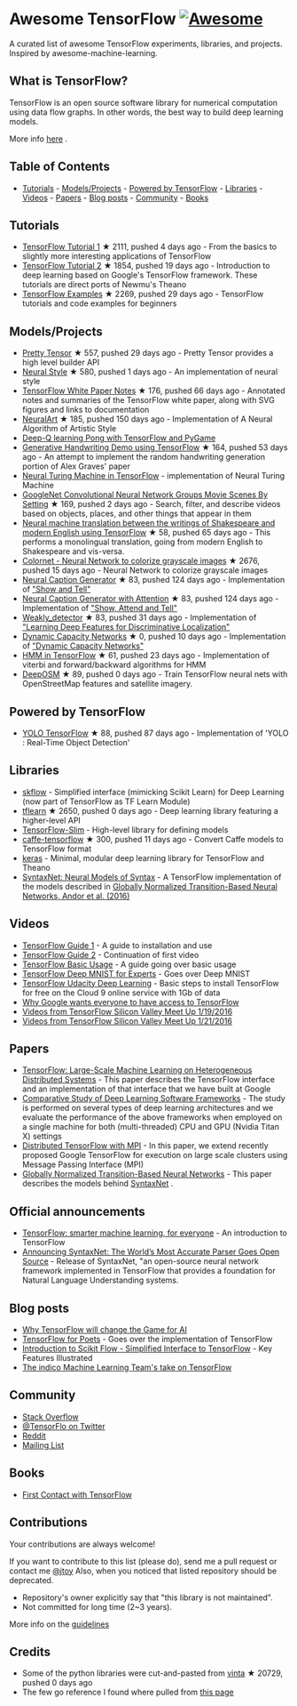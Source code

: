 Awesome TensorFlow [![Awesome](https://cdn.rawgit.com/sindresorhus/awesome/d7305f38d29fed78fa85652e3a63e154dd8e8829/media/badge.svg)](https://github.com/jtoy/awesome)
======================================================================================================================================================================

A curated list of awesome TensorFlow experiments, libraries, and projects. Inspired by awesome-machine-learning.

What is TensorFlow?
-------------------

TensorFlow is an open source software library for numerical computation using data flow graphs. In other words, the best way to build deep learning models.

More info [here](http://tensorflow.org) .

Table of Contents
-----------------

- [Tutorials](#github-tutorials) - [Models/Projects](#github-projects) - [Powered by TensorFlow](#github-powered-by) - [Libraries](#libraries) - [Videos](#video) - [Papers](#papers) - [Blog posts](#blogs) - [Community](#community) - [Books](#books)

[]()

Tutorials
---------

-   [TensorFlow Tutorial 1](https://github.com/pkmital/tensorflow_tutorials) <span> ★ 2111, pushed 4 days ago </span> - From the basics to slightly more interesting applications of TensorFlow
-   [TensorFlow Tutorial 2](https://github.com/nlintz/TensorFlow-Tutorials) <span> ★ 1854, pushed 19 days ago </span> - Introduction to deep learning based on Google's TensorFlow framework. These tutorials are direct ports of Newmu's Theano
-   [TensorFlow Examples](https://github.com/aymericdamien/TensorFlow-Examples) <span> ★ 2269, pushed 29 days ago </span> - TensorFlow tutorials and code examples for beginners

[]()

Models/Projects
---------------

-   [Pretty Tensor](https://github.com/google/prettytensor) <span> ★ 557, pushed 29 days ago </span> - Pretty Tensor provides a high level builder API
-   [Neural Style](https://github.com/anishathalye/neural-style) <span> ★ 580, pushed 1 days ago </span> - An implementation of neural style
-   [TensorFlow White Paper Notes](https://github.com/samjabrahams/tensorflow-white-paper-notes) <span> ★ 176, pushed 66 days ago </span> - Annotated notes and summaries of the TensorFlow white paper, along with SVG figures and links to documentation
-   [NeuralArt](https://github.com/ckmarkoh/neuralart_tensorflow) <span> ★ 185, pushed 150 days ago </span> - Implementation of A Neural Algorithm of Artistic Style
-   [Deep-Q learning Pong with TensorFlow and PyGame](http://www.danielslater.net/2016/03/deep-q-learning-pong-with-tensorflow.html)
-   [Generative Handwriting Demo using TensorFlow](https://github.com/hardmaru/write-rnn-tensorflow) <span> ★ 164, pushed 53 days ago </span> - An attempt to implement the random handwriting generation portion of Alex Graves' paper
-   [Neural Turing Machine in TensorFlow](https://github.com/carpedm20/NTM-tensorflow) - implementation of Neural Turing Machine
-   [GoogleNet Convolutional Neural Network Groups Movie Scenes By Setting](https://github.com/agermanidis/thingscoop) <span> ★ 169, pushed 2 days ago </span> - Search, filter, and describe videos based on objects, places, and other things that appear in them
-   [Neural machine translation between the writings of Shakespeare and modern English using TensorFlow](https://github.com/tokestermw/tensorflow-shakespeare) <span> ★ 58, pushed 65 days ago </span> - This performs a monolingual translation, going from modern English to Shakespeare and vis-versa.
-   [Colornet - Neural Network to colorize grayscale images](https://github.com/pavelgonchar/colornet) <span> ★ 2676, pushed 15 days ago </span> - Neural Network to colorize grayscale images
-   [Neural Caption Generator](https://github.com/jazzsaxmafia/show_attend_and_tell.tensorflow) <span> ★ 83, pushed 124 days ago </span> - Implementation of ["Show and Tell"](http://arxiv.org/abs/1411.4555)
-   [Neural Caption Generator with Attention](https://github.com/jazzsaxmafia/show_attend_and_tell.tensorflow) <span> ★ 83, pushed 124 days ago </span> - Implementation of ["Show, Attend and Tell"](http://arxiv.org/abs/1502.03044)
-   [Weakly\_detector](https://github.com/jazzsaxmafia/Weakly_detector) <span> ★ 83, pushed 31 days ago </span> - Implementation of ["Learning Deep Features for Discriminative Localization"](http://cnnlocalization.csail.mit.edu/)
-   [Dynamic Capacity Networks](https://github.com/jazzsaxmafia/dcn.tf) <span> ★ 0, pushed 10 days ago </span> - Implementation of ["Dynamic Capacity Networks"](http://arxiv.org/abs/1511.07838)
-   [HMM in TensorFlow](https://github.com/dwiel/tensorflow_hmm) <span> ★ 61, pushed 23 days ago </span> - Implementation of viterbi and forward/backward algorithms for HMM
-   [DeepOSM](https://github.com/trailbehind/DeepOSM) <span> ★ 89, pushed 0 days ago </span> - Train TensorFlow neural nets with OpenStreetMap features and satellite imagery.

[]()

Powered by TensorFlow
---------------------

-   [YOLO TensorFlow](https://github.com/gliese581gg/YOLO_tensorflow) <span> ★ 88, pushed 87 days ago </span> - Implementation of 'YOLO : Real-Time Object Detection'

[]()

Libraries
---------

-   [skflow](https://github.com/tensorflow/tensorflow/tree/master/tensorflow/contrib/learn/python/learn) - Simplified interface (mimicking Scikit Learn) for Deep Learning (now part of TensorFlow as TF Learn Module)
-   [tflearn](https://github.com/tflearn/tflearn) <span> ★ 2650, pushed 0 days ago </span> - Deep learning library featuring a higher-level API
-   [TensorFlow-Slim](https://github.com/tensorflow/models/tree/master/inception/inception/slim) - High-level library for defining models
-   [caffe-tensorflow](https://github.com/ethereon/caffe-tensorflow) <span> ★ 300, pushed 11 days ago </span> - Convert Caffe models to TensorFlow format
-   [keras](http://keras.io) - Minimal, modular deep learning library for TensorFlow and Theano
-   [SyntaxNet: Neural Models of Syntax](https://github.com/tensorflow/models/tree/master/syntaxnet) - A TensorFlow implementation of the models described in [Globally Normalized Transition-Based Neural Networks, Andor et al. (2016)](http://arxiv.org/pdf/1603.06042.pdf)

[]()

Videos
------

-   [TensorFlow Guide 1](http://bit.ly/1OX8s8Y) - A guide to installation and use
-   [TensorFlow Guide 2](http://bit.ly/1R27Ki9) - Continuation of first video
-   [TensorFlow Basic Usage](http://bit.ly/1TCNmEY) - A guide going over basic usage
-   [TensorFlow Deep MNIST for Experts](http://bit.ly/1L9IfJx) - Goes over Deep MNIST
-   [TensorFlow Udacity Deep Learning](https://www.youtube.com/watch?v=ReaxoSIM5XQ) - Basic steps to install TensorFlow for free on the Cloud 9 online service with 1Gb of data
-   [Why Google wants everyone to have access to TensorFlow](http://video.foxnews.com/v/4611174773001/why-google-wants-everyone-to-have-access-to-tensorflow/?#sp=show-clips)
-   [Videos from TensorFlow Silicon Valley Meet Up 1/19/2016](http://blog.altoros.com/videos-from-tensorflow-silicon-valley-meetup-january-19-2016.html)
-   [Videos from TensorFlow Silicon Valley Meet Up 1/21/2016](http://blog.altoros.com/videos-from-tensorflow-seattle-meetup-jan-21-2016.html)

[]()

Papers
------

-   [TensorFlow: Large-Scale Machine Learning on Heterogeneous Distributed Systems](http://download.tensorflow.org/paper/whitepaper2015.pdf) - This paper describes the TensorFlow interface and an implementation of that interface that we have built at Google
-   [Comparative Study of Deep Learning Software Frameworks](http://arxiv.org/abs/1511.06435) - The study is performed on several types of deep learning architectures and we evaluate the performance of the above frameworks when employed on a single machine for both (multi-threaded) CPU and GPU (Nvidia Titan X) settings
-   [Distributed TensorFlow with MPI](http://arxiv.org/abs/1603.02339) - In this paper, we extend recently proposed Google TensorFlow for execution on large scale clusters using Message Passing Interface (MPI)
-   [Globally Normalized Transition-Based Neural Networks](http://arxiv.org/abs/1603.06042) - This paper describes the models behind [SyntaxNet](https://github.com/tensorflow/models/tree/master/syntaxnet) .

[]()

Official announcements
----------------------

-   [TensorFlow: smarter machine learning, for everyone](https://googleblog.blogspot.com/2015/11/tensorflow-smarter-machine-learning-for.html) - An introduction to TensorFlow
-   [Announcing SyntaxNet: The World’s Most Accurate Parser Goes Open Source](http://googleresearch.blogspot.com/2016/05/announcing-syntaxnet-worlds-most.html) - Release of SyntaxNet, "an open-source neural network framework implemented in TensorFlow that provides a foundation for Natural Language Understanding systems.

Blog posts
----------

-   [Why TensorFlow will change the Game for AI](http://www.somatic.io/blog/why-tensorflow-will-change-the-game-for-ai)
-   [TensorFlow for Poets](http://petewarden.com/2016/02/28/tensorflow-for-poets) - Goes over the implementation of TensorFlow
-   [Introduction to Scikit Flow - Simplified Interface to TensorFlow](http://terrytangyuan.github.io/2016/03/14/scikit-flow-intro/) - Key Features Illustrated
-   [The indico Machine Learning Team's take on TensorFlow](https://indico.io/blog/indico-tensorflow)

[]()

Community
---------

-   [Stack Overflow](http://stackoverflow.com/questions/tagged/tensorflow)
-   [@TensorFlo on Twitter](https://twitter.com/TensorFlo)
-   [Reddit](https://www.reddit.com/r/tensorflow)
-   [Mailing List](https://groups.google.com/a/tensorflow.org/forum/#!forum/discuss)

[]()

Books
-----

-   [First Contact with TensorFlow](http://www.jorditorres.org/first-contact-with-tensorflow/)

[]()

Contributions
-------------

Your contributions are always welcome!

If you want to contribute to this list (please do), send me a pull request or contact me [@jtoy](https://twitter.com/jtoy) Also, when you noticed that listed repository should be deprecated.

-   Repository's owner explicitly say that "this library is not maintained".
-   Not committed for long time (2~3 years).

More info on the [guidelines](https://github.com/jtoy/awesome-tensorflow/blob/master/contributing.md)

[]()

Credits
-------

-   Some of the python libraries were cut-and-pasted from [vinta](https://github.com/vinta/awesome-python) <span> ★ 20729, pushed 0 days ago </span>
-   The few go reference I found where pulled from [this page](https://code.google.com/p/go-wiki/wiki/Projects#Machine_Learning)

